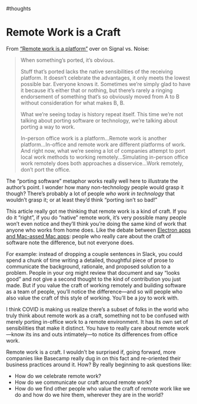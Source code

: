 #thoughts

# Remote Work is a Craft

From [“Remote work is a platform”](https://m.signalvnoise.com/remote-work-is-a-platform/) over on Signal vs. Noise:

> When something’s ported, it’s obvious.
> 
> Stuff that’s ported lacks the native sensibilities of the receiving platform. It doesn’t celebrate the advantages, it only meets the lowest possible bar. Everyone knows it. Sometimes we’re simply glad to have it because it’s either that or nothing, but there’s rarely a ringing endorsement of something that’s so obviously moved from A to B without consideration for what makes B, B.
> 
> What we’re seeing today is history repeat itself. This time we’re not talking about porting software or technology, we’re talking about porting a way to work.
> 
> In-person office work is a platform...Remote work is another platform...In-office and remote work are different platforms of work. And right now, what we’re seeing a lot of companies attempt to port local work methods to working remotely...Simulating in-person office work remotely does both approaches a disservice...Work remotely, don’t port the office.

The “porting software” metaphor works really well here to illustrate the author’s point. I wonder how many non-technology people would grasp it though? There’s probably a lot of people _who work in technology_ that wouldn’t grasp it; or at least they’d think “porting isn’t so bad!”

This article really got me thinking that remote work is a kind of craft. If you do it “right”, if you do “native” remote work, it’s very possible many people won’t even notice and they’ll think you’re doing the same kind of work that anyone who works from home does. Like the debate between [Electron apps and Mac-assed Mac apps](https://daringfireball.net/linked/2020/03/20/mac-assed-mac-apps): people who really care about the craft of software note the difference, but not everyone does. 

For example: instead of dropping a couple sentences in Slack, you could spend a chunk of time writing a detailed, thoughtful piece of prose to communicate the background, rationale, and proposed solution to a problem. People in your org might review that document and say “looks good” and not give a second thought to the kind of contribution you just made. But if you value the craft of working remotely and building software as a team of people, you’ll notice the difference—and so will people who also value the craft of this style of working. You’ll be a joy to work with.

I think COVID is making us realize there’s a subset of folks in the world who truly think about remote work as a craft, something not to be confused with merely porting in-office work to a remote environment. It has its own set of sensibilities that make it distinct. You have to really care about remote work—know its ins and outs intimately—to notice its differences from office work. 

Remote work is a craft. I wouldn’t be surprised if, going forward, more companies like Basecamp really dug in on this fact and re-oriented their business practices around it. How? By really beginning to ask questions like: 

- How do we celebrate remote work? 
- How do we communicate our craft around remote work?
- How do we find other people who value the craft of remote work like we do and how do we hire them, wherever they are in the world?
